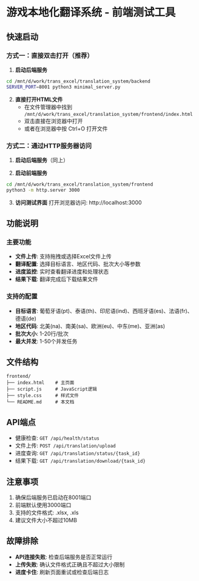 # 游戏本地化翻译系统 - 前端测试工具

## 快速启动

### 方式一：直接双击打开（推荐）

1. **启动后端服务**
```bash
cd /mnt/d/work/trans_excel/translation_system/backend
SERVER_PORT=8001 python3 minimal_server.py
```

2. **直接打开HTML文件**
   - 在文件管理器中找到 `/mnt/d/work/trans_excel/translation_system/frontend/index.html`
   - 双击直接在浏览器中打开
   - 或者在浏览器中按 Ctrl+O 打开文件

### 方式二：通过HTTP服务器访问

1. **启动后端服务**（同上）

2. **启动前端服务**
```bash
cd /mnt/d/work/trans_excel/translation_system/frontend
python3 -m http.server 3000
```

3. **访问测试界面**
打开浏览器访问: http://localhost:3000

## 功能说明

### 主要功能
- **文件上传**: 支持拖拽或选择Excel文件上传
- **翻译配置**: 选择目标语言、地区代码、批次大小等参数
- **进度监控**: 实时查看翻译进度和处理状态
- **结果下载**: 翻译完成后下载结果文件

### 支持的配置
- **目标语言**: 葡萄牙语(pt)、泰语(th)、印尼语(ind)、西班牙语(es)、法语(fr)、德语(de)
- **地区代码**: 北美(na)、南美(sa)、欧洲(eu)、中东(me)、亚洲(as)
- **批次大小**: 1-20行/批次
- **最大并发**: 1-50个并发任务

## 文件结构
```
frontend/
├── index.html    # 主页面
├── script.js     # JavaScript逻辑
├── style.css     # 样式文件
└── README.md     # 本文档
```

## API端点
- 健康检查: `GET /api/health/status`
- 文件上传: `POST /api/translation/upload`
- 进度查询: `GET /api/translation/status/{task_id}`
- 结果下载: `GET /api/translation/download/{task_id}`

## 注意事项
1. 确保后端服务已启动在8001端口
2. 前端默认使用3000端口
3. 支持的文件格式: .xlsx, .xls
4. 建议文件大小不超过10MB

## 故障排除
- **API连接失败**: 检查后端服务是否正常运行
- **上传失败**: 确认文件格式正确且不超过大小限制
- **进度卡住**: 刷新页面重试或检查后端日志